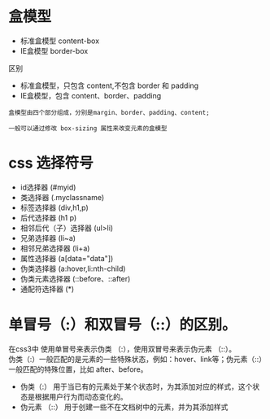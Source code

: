 # 盒模型
- 标准盒模型 content-box
- IE盒模型 border-box

区别
- 标准盒模型，只包含 content,不包含 border 和 padding
- IE盒模型，包含 content、border、padding

````text
盒模型由四个部分组成，分别是margin、border、padding、content;  

一般可以通过修改 box-sizing 属性来改变元素的盒模型
````

# css 选择符号
- id选择器 (#myid)
- 类选择器 (.myclassname)
- 标签选择器 (div,h1,p)
- 后代选择器 (h1 p)
- 相邻后代（子）选择器 (ul>li)
- 兄弟选择器 (li~a)
- 相邻兄弟选择器 (li+a)
- 属性选择器 (a[data="data"])
- 伪类选择器 (a:hover,li:nth-child)
- 伪类元素选择器 (::before、::after)
- 通配符选择器 (*)

# 单冒号（:）和双冒号（::）的区别。
在css3中 使用单冒号来表示伪类 （:），使用双冒号来表示伪元素 （::）。   
伪类（:）一般匹配的是元素的一些特殊状态，例如：hover、link等；伪元素（::）一般匹配的特殊位置，比如 after、before。

- 伪类（:）  用于当已有的元素处于某个状态时，为其添加对应的样式，这个状态是根据用户行为而动态变化的。
- 伪元素 （::） 用于创建一些不在文档树中的元素，并为其添加样式
